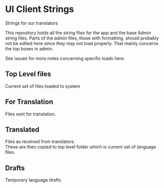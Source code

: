 # UI Client Strings
Strings for our translators

This repository holds all the string files for the app and the base Admin string files.  Parts of the admin files, those with formatting, should probably not be edited here since they may not load properly.  That mainly concerns the top boxes in admin.

See issues for more notes concerning specific loads here.

## Top Level files

Current set of files loaded to system

## For Translation

Files sent for translation.  

## Translated

Files as received from translators.  
   These are then copied to top level folder which is current set of language files.

## Drafts

Temporary language drafts

